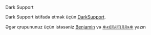 Dark Support

Dark Support istifadə etmək üçün [DarkSupport](https://t.me/darksuppotbot).

Əgər qrupununuz üçün istəsəniz [Benjamin](https://t.me/bnjamin099) və [✵«ꏳꍏꈤꍏ꒦ꍏꋪ»✵](https://t.me/GangsterAz) yazın
